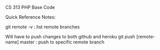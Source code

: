 CS 313 PHP Base Code

Quick Reference Notes:

git remote -v                            : list remote branches

Will have to push changes to both github and heroku
git push [remote-name] master            : push to specific remote branch

